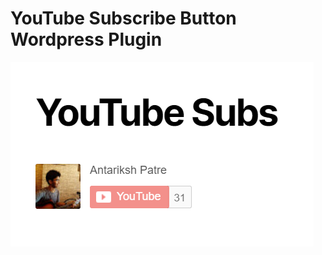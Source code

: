 # YouTube Subscribe Button Wordpress Plugin

![Demo for YouTube Subscribe Button WordPress Widget](YTSubsWidget.png)
